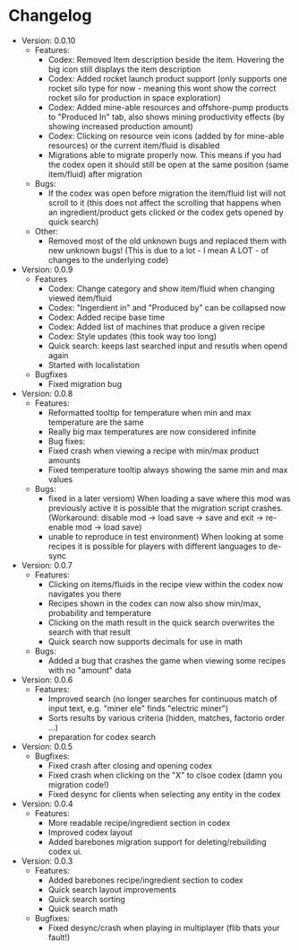 # Changelog
  - Version: 0.0.10
    - Features:
        - Codex: Removed Item description beside the item. Hovering the big icon still displays the item description
        - Codex: Added rocket launch product support (only supports one rocket silo type for now - meaning this wont show the correct rocket silo for production in space exploration)
        - Codex: Added mine-able resources and offshore-pump products to "Produced In" tab, also shows mining productivity effects (by showing increased production amount)
        - Codex: Clicking on resource vein icons (added by for mine-able resources) or the current item/fluid is disabled
        - Migrations able to migrate properly now. This means if you had the codex open it should still be open at the same position (same item/fluid) after migration
    - Bugs:
        - If the codex was open before migration the item/fluid list will not scroll to it (this does not affect the scrolling that happens when an ingredient/product gets clicked or the codex gets opened by quick search)
    - Other:
        - Removed most of the old unknown bugs and replaced them with new unknown bugs! (This is due to a lot - I mean A LOT - of changes to the underlying code)
  - Version: 0.0.9
    - Features
        - Codex: Change category and show item/fluid when changing viewed item/fluid
        - Codex: "Ingerdient in" and "Produced by" can be collapsed now
        - Codex: Added recipe base time
        - Codex: Added list of machines that produce a given recipe
        - Codex: Style updates (this took way too long)
        - Quick search: keeps last searched input and resutls when opend again
        - Started with localistation
    - Bugfixes
        - Fixed migration bug
  - Version: 0.0.8
    - Features:
        - Reformatted tooltip for temperature when min and max temperature are the same
        - Really big max temperatures are now considered infinite
        - Bug fixes:
        - Fixed crash when viewing a recipe with min/max product amounts
        - Fixed temperature tooltip always showing the same min and max values
    - Bugs:
        - fixed in a later versiom) When loading a save where this mod was previously active it is possible that the migration script crashes. (Workaround: disable mod -> load save -> save and exit -> re-enable mod -> load save)
        - unable to reproduce in test environment) When looking at some recipes it is possible for players with different languages to de-sync
  - Version: 0.0.7
    - Features:
        - Clicking on items/fluids in the recipe view within the codex now navigates you there
        - Recipes shown in the codex can now also show min/max, probability and temperature
        - Clicking on the math result in the quick search overwrites the search with that result
        - Quick search now supports decimals for use in math
    - Bugs:
        - Added a bug that crashes the game when viewing some recipes with no "amount" data
  - Version: 0.0.6
    - Features:
        - Improved search (no longer searches for continuous match of input text, e.g. "miner ele" finds "electric miner")
        - Sorts results by various criteria (hidden, matches, factorio order ...)
        - preparation for codex search
  - Version: 0.0.5
    - Bugfixes:
        - Fixed crash after closing and opening codex
        - Fixed crash when clicking on the "X" to clsoe codex (damn you migration code!)
        - Fixed desync for clients when selecting any entity in the codex
  - Version: 0.0.4
    - Features:
        - More readable recipe/ingredient section in codex
        - Improved codex layout
        - Added barebones migration support for deleting/rebuilding codex ui.
  - Version: 0.0.3
    - Features:
        - Added barebones recipe/ingredient section to codex
        - Quick search layout improvements
        - Quick search sorting
        - Quick search math
    - Bugfixes:
        - Fixed desync/crash when playing in multiplayer (flib thats your fault!)